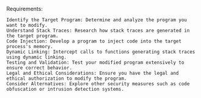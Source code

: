Requirements:

    Identify the Target Program: Determine and analyze the program you want to modify.
    Understand Stack Traces: Research how stack traces are generated in the target program.
    Code Injection: Develop a program to inject code into the target process's memory.
    Dynamic Linking: Intercept calls to functions generating stack traces using dynamic linking.
    Testing and Validation: Test your modified program extensively to ensure correct behavior.
    Legal and Ethical Considerations: Ensure you have the legal and ethical authorization to modify the program.
    Consider Alternatives: Explore other security measures such as code obfuscation or intrusion detection systems.

